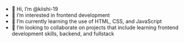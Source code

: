 - 👋 Hi, I’m @kiishi-19
- 👀 I’m interested in frontend development
- 🌱 I’m currently learning the use of HTML, CSS, and JavaScript
- 💞️ I’m looking to collaborate on projects that include learning frontend development skills, backend, and fullstack
  

<!---
kiishi-19/kiishi-19 is a ✨ special ✨ repository because its `README.md` (this file) appears on your GitHub profile.
You can click the Preview link to take a look at your changes.
--->
